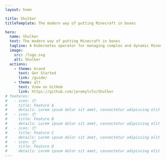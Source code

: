 ```yaml
---
layout: home

title: Shulker
titleTemplate: The modern way of putting Minecraft in boxes

hero:
  name: Shulker
  text: The modern way of putting Minecraft in boxes
  tagline: A Kubernetes operator for managing complex and dynamic Minecraft infrastructures, including game servers and proxies.
  image:
    src: /logo.svg
    alt: Shulker
  actions:
    - theme: brand
      text: Get Started
      link: /guide/
    - theme: alt
      text: View on GitHub
      link: https://github.com/jeremylvln/Shulker
# features:
#   - icon: 📦
#     title: Feature A
#     details: Lorem ipsum dolor sit amet, consectetur adipiscing elit
#   - icon: 📦
#     title: Feature B
#     details: Lorem ipsum dolor sit amet, consectetur adipiscing elit
#   - icon: 📦
#     title: Feature C
#     details: Lorem ipsum dolor sit amet, consectetur adipiscing elit
#   - icon: 📦
#     title: Feature D
#     details: Lorem ipsum dolor sit amet, consectetur adipiscing elit
---
```

